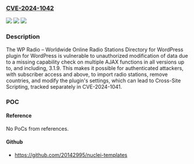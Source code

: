 ### [CVE-2024-1042](https://cve.mitre.org/cgi-bin/cvename.cgi?name=CVE-2024-1042)
![](https://img.shields.io/static/v1?label=Product&message=WP%20Radio%20%E2%80%93%20Worldwide%20Online%20Radio%20Stations%20Directory%20for%20WordPress&color=blue)
![](https://img.shields.io/static/v1?label=Version&message=*%3C%3D%203.1.9%20&color=brighgreen)
![](https://img.shields.io/static/v1?label=Vulnerability&message=CWE-862%20Missing%20Authorization&color=brighgreen)

### Description

The WP Radio – Worldwide Online Radio Stations Directory for WordPress plugin for WordPress is vulnerable to unauthorized modification of data due to a missing capability check on multiple AJAX functions in all versions up to, and including, 3.1.9. This makes it possible for authenticated attackers, with subscriber access and above, to import radio stations, remove countries, and modify the plugin's settings, which can lead to Cross-Site Scripting, tracked separately in CVE-2024-1041.

### POC

#### Reference
No PoCs from references.

#### Github
- https://github.com/20142995/nuclei-templates

